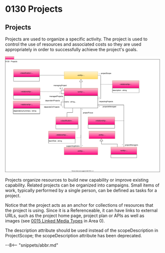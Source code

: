 <!-- SPDX-License-Identifier: CC-BY-4.0 -->
<!-- Copyright Contributors to the Egeria project. -->

# 0130 Projects

## Projects

Projects are used to organize a specific activity. The project is used to control the use of resources and associated costs so they are used appropriately in order to successfully achieve the project's goals.

![UML](0130-Projects.svg)

Projects organize resources to build new capability or improve existing capability. Related projects can be organized into campaigns. Small items of work, typically performed by a single person, can be defined as tasks for a project.

Notice that the project acts as an anchor for collections of resources that the project is using. Since it is a Referenceable, it can have links to external URLs, such as the project home page, project plan or APIs as well as images (see [0015 Linked Media Types](/egeria-docs/types/0/0015-Linked-Media-Types) in Area 0).

The description attribute should be used instead of the scopeDescription in ProjectScope; the scopeDescription attribute has been deprecated.  

--8<-- "snippets/abbr.md"
